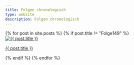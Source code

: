 ```yaml
---
title: Folgen chronologisch
type: website
description: Folgen chronologisch
---
```


<div class="image-grid">
{% for post in site.posts %}
   {% if post.title != "Folge149" %}
   <a href="{{ post.url }}">
		<img src="{{ site.url }}/thumbnails/{{ post.thumbnail }}" alt="{{ post.title }}"
		loading="lazy">
	<p>{{ post.title }}</p>
	</a>
   {% endif %}
{% endfor %}
</div>

